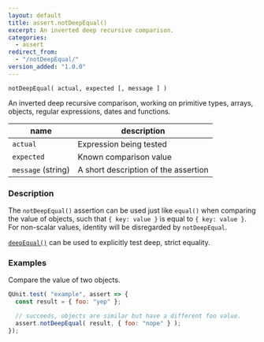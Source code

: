 ```yaml
---
layout: default
title: assert.notDeepEqual()
excerpt: An inverted deep recursive comparison.
categories:
  - assert
redirect_from:
  - "/notDeepEqual/"
version_added: "1.0.0"
---
```


`notDeepEqual( actual, expected [, message ] )`

An inverted deep recursive comparison, working on primitive types, arrays, objects, regular expressions, dates and functions.

| name | description |
|------|-------------|
| `actual` | Expression being tested |
| `expected` | Known comparison value |
| `message` (string) | A short description of the assertion |

### Description

The `notDeepEqual()` assertion can be used just like `equal()` when comparing the value of objects, such that `{ key: value }` is equal to `{ key: value }`. For non-scalar values, identity will be disregarded by `notDeepEqual`.

[`deepEqual()`](./deepEqual.md) can be used to explicitly test deep, strict equality.

### Examples

Compare the value of two objects.

```js
QUnit.test( "example", assert => {
  const result = { foo: "yep" };

  // succeeds, objects are similar but have a different foo value.
  assert.notDeepEqual( result, { foo: "nope" } );
});
```
